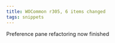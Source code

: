 ```yaml
---
title: WOCommon r305, 6 items changed
tags: snippets
---
```


Preference pane refactoring now finished
